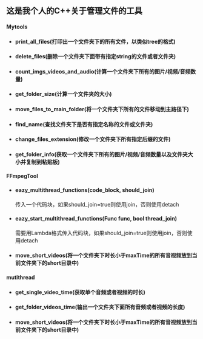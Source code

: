 ## 这是我个人的C++关于管理文件的工具

#### Mytools

- #### print_all_files(打印出一个文件夹下的所有文件，以类似tree的格式)

- #### delete_files(删除一个文件夹下面带有指定string的文件或者文件夹)

- #### count_imgs_videos_and_audio(计算一个文件夹下所有的图片/视频/音频数量)

- #### get_folder_size(计算一个文件夹的大小)

- #### move_files_to_main_folder(将一个文件夹下所有的文件移动到主路径下)

- #### find_name(查找文件夹下是否有指定名称的文件或文件夹)

- #### change_files_extension(修改一个文件夹下所有指定后缀的文件)

- #### get_folder_info(获取一个文件夹下所有的图片/视频/音频数量以及文件夹大小并复制到粘贴板)

#### FFmpegTool

* #### eazy_multithread_functions(code_block, should_join)

    传入一个代码块，如果should_join=true则使用join，否则使用detach

* #### eazy_start_multithread_functions(Func func, bool thread_join)

    需要用Lambda格式传入代码块，如果should_join=true则使用join，否则使用detach

* #### move_short_videos(将一个文件夹下时长小于maxTime的所有音视频放到当前文件夹下的short目录中)



#### mutithread

-   #### get_single_video_time(获取单个音频或者视频的时长)

-   #### get_folder_videos_time(输出一个文件夹下面所有音频或者视频的长度)

* #### move_short_videos(将一个文件夹下时长小于maxTime的所有音视频放到当前文件夹下的short目录中)

